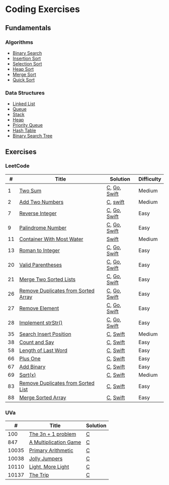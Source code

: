 # Coding Exercises

## Fundamentals
### Algorithms
- [Binary Search](./fundamentals/binary_search)
- [Insertion Sort](./fundamentals/insertion_sort)
- [Selection Sort](./fundamentals/selection_sort)
- [Heap Sort](./fundamentals/heap_sort)
- [Merge Sort](./fundamentals/merge_sort)
- [Quick Sort](./fundamentals/quick_sort)

### Data Structures
- [Linked List](./fundamentals/linked_list)
- [Queue](./fundamentals/queue)
- [Stack](./fundamentals/stack)
- [Heap](./fundamentals/heap)
- [Priority Queue](./fundamentals/priority_queue)
- [Hash Table](./fundamentals/hash_table)
- [Binary Search Tree](./fundamentals/binary_search_tree)

## Exercises
### LeetCode
| # | Title | Solution | Difficulty |
|---|-------|----------|------------|
|1|[Two Sum](https://leetcode.com/problems/two-sum/)| [C](./leetcode-c/lc_001.c), [Go](./leetcode-go/lc_001.go), [Swift](./leetcode-swift/lc_001.swift)|Medium|
|2|[Add Two Numbers](https://leetcode.com/problems/add-two-numbers/)| [C](./leetcode-c/lc_002.c), [swift](./leetcode-swift/lc_002.swift)|Medium|
|7|[Reverse Integer](https://leetcode.com/problems/reverse-integer/)| [C](./leetcode-c/lc_002.c), [Go](./leetcode-go/lc_002.go), [Swift](./leetcode-swift/lc_007.swift)|Easy|
|9|[Palindrome Number](https://leetcode.com/problems/palindrome-number/)| [C](./leetcode-c/lc_009.c), [Go](./leetcode-go/lc_009.go), [Swift](./leetcode-swift/lc_009.swift)|Easy|
|11|[Container With Most Water](https://leetcode.com/problems/container-with-most-water/)|[Swift](./leetcode-swift/lc_011.swift)|Medium|
|13|[Roman to Integer](https://leetcode.com/problems/roman-to-integer/)| [C](./leetcode-c/lc_013.c), [Go](./leetcode-go/lc_013.go), [Swift](./leetcode-swift/lc_013.swift)|Easy|
|20|[Valid Parentheses](https://leetcode.com/problems/valid-parentheses/)| [C](./leetcode-c/lc_020.c), [Go](./leetcode-go/lc_020.go), [Swift](./leetcode-swift/lc_020.swift)|Easy|
|21|[Merge Two Sorted Lists](https://leetcode.com/problems/merge-two-sorted-lists/)| [C](./leetcode-c/lc_021.c), [Go](./leetcode-go/lc_021.go), [Swift](./leetcode-swift/lc_021.swift)|Easy|
|26|[Remove Duplicates from Sorted Array](https://leetcode.com/problems/remove-duplicates-from-sorted-array/)| [C](./leetcode-c/lc_026.c), [Go](./leetcode-go/lc_026.go), [Swift](./leetcode-swift/lc_026.swift)|Easy|
|27|[Remove Element](https://leetcode.com/problems/remove-element/)| [C](./leetcode-c/lc_027.c), [Go](./leetcode-go/lc_027.go), [Swift](./leetcode-swift/lc_027.swift)|Easy|
|28|[Implement strStr()](https://leetcode.com/problems/implement-strstr/)| [C](./leetcode-c/lc_028.c), [Go](./leetcode-go/lc_028.go), [Swift](./leetcode-swift/lc_028.swift)|Easy|
|35|[Search Insert Position](https://leetcode.com/problems/search-insert-position/)| [C](./leetcode-c/lc_035.c), [Swift](./leetcode-swift/lc_035.swift)|Medium|
|38|[Count and Say](https://leetcode.com/problems/count-and-say/)| [C](./leetcode-c/lc_038.c), [Swift](./leetcode-swift/lc_038.swift)|Easy|
|58|[Length of Last Word](https://leetcode.com/problems/length-of-last-word/)| [C](./leetcode-c/lc_058.c), [Swift](./leetcode-swift/lc_058.swift)|Easy|
|66|[Plus One](https://leetcode.com/problems/plus-one/)| [C](./leetcode-c/lc_066.c), [Swift](./leetcode-swift/lc_066.swift)|Easy|
|67|[Add Binary](https://leetcode.com/problems/add-binary/)| [C](./leetcode-c/lc_067.c), [Swift](./leetcode-swift/lc_067.swift)|Easy|
|69|[Sqrt(x)](https://leetcode.com/problems/sqrtx/)| [C](./leetcode-c/lc_069.c), [Swift](./leetcode-swift/lc_069.swift)|Medium|
|83|[Remove Duplicates from Sorted List](https://leetcode.com/problems/remove-duplicates-from-sorted-list/)| [C](./leetcode-c/lc_083.c), [Swift](./leetcode-swift/lc_083.swift)|Easy|
|88|[Merge Sorted Array](https://leetcode.com/problems/merge-sorted-array/)| [C](./leetcode-c/lc_088.c), [Swift](./leetcode-swift/lc_088.swift)|Easy|

### UVa
| # | Title | Solution |
|---|-------|----------|
|100|[The 3n + 1 problem](https://uva.onlinejudge.org/external/1/100.pdf/)| [C](./uva/uva_100.c)|
|847|[A Multiplication Game](https://uva.onlinejudge.org/external/8/847.pdf/)| [C](./uva/uva_847.c)|
|10035|[Primary Arithmetic](https://uva.onlinejudge.org/external/100/10035.pdf/)| [C](./uva/uva_10035.c)|
|10038|[Jolly Jumpers](https://uva.onlinejudge.org/external/100/10038.pdf/)| [C](./uva/uva_10038.c)|
|10110|[Light, More Light](https://uva.onlinejudge.org/external/101/10110.pdf/)| [C](./uva/uva_10110.c)|
|10137|[The Trip](https://uva.onlinejudge.org/external/101/10137.pdf/)| [C](./uva/uva_10137.c)|
